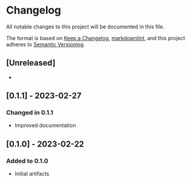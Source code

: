 # Changelog

All notable changes to this project will be documented in this file.

The format is based on [Keep a Changelog](https://keepachangelog.com/en/1.0.0/),
[markdownlint](https://dlaa.me/markdownlint/),
and this project adheres to [Semantic Versioning](https://semver.org/spec/v2.0.0.html).

## [Unreleased]

-

## [0.1.1] - 2023-02-27

### Changed in 0.1.1

- Improved documentation

## [0.1.0] - 2023-02-22

### Added to 0.1.0

- Initial artifacts
